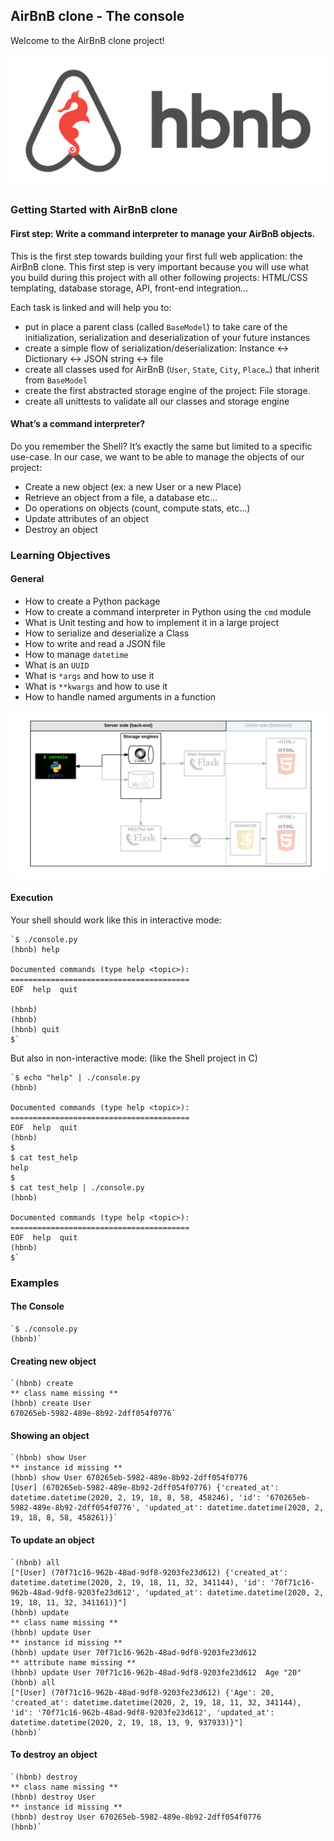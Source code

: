 ## AirBnB clone - The console

Welcome to the AirBnB clone project!

![AirBnB clone](AirBnB_clone.png)

### Getting Started with AirBnB clone

#### First step: Write a command interpreter to manage your AirBnB objects.
This is the first step towards building your first full web application: the AirBnB clone. This first step is very important because you will use what you build during this project with all other following projects: HTML/CSS templating, database storage, API, front-end integration…

Each task is linked and will help you to:

*   put in place a parent class (called `BaseModel`) to take care of the initialization, serialization and deserialization of your future instances
*   create a simple flow of serialization/deserialization: Instance <-> Dictionary <-> JSON string <-> file
*   create all classes used for AirBnB (`User`, `State`, `City`, `Place…`) that inherit from `BaseModel`
*   create the first abstracted storage engine of the project: File storage.
*   create all unittests to validate all our classes and storage engine

#### What’s a command interpreter?
Do you remember the Shell? It’s exactly the same but limited to a specific use-case. In our case, we want to be able to manage the objects of our project:

*   Create a new object (ex: a new User or a new Place)
*   Retrieve an object from a file, a database etc…
*   Do operations on objects (count, compute stats, etc…)
*   Update attributes of an object
*   Destroy an object


### Learning Objectives

#### General
*   How to create a Python package
*   How to create a command interpreter in Python using the `cmd` module
*   What is Unit testing and how to implement it in a large project
*   How to serialize and deserialize a Class
*   How to write and read a JSON file
*   How to manage `datetime`
*   What is an `UUID`
*   What is `*args` and how to use it
*   What is `**kwargs` and how to use it
*   How to handle named arguments in a function

![flowchart](flowchart.png)

#### Execution
Your shell should work like this in interactive mode:

    `$ ./console.py
    (hbnb) help

    Documented commands (type help <topic>):
    ========================================
    EOF  help  quit

    (hbnb) 
    (hbnb) 
    (hbnb) quit
    $`

But also in non-interactive mode: (like the Shell project in C)

    `$ echo "help" | ./console.py
    (hbnb)

    Documented commands (type help <topic>):
    ========================================
    EOF  help  quit
    (hbnb) 
    $
    $ cat test_help
    help
    $
    $ cat test_help | ./console.py
    (hbnb)

    Documented commands (type help <topic>):
    ========================================
    EOF  help  quit
    (hbnb) 
    $`

### Examples

#### The Console

    `$ ./console.py
    (hbnb)`

#### Creating new object

    `(hbnb) create
    ** class name missing **
    (hbnb) create User
    670265eb-5982-489e-8b92-2dff054f0776`

#### Showing an object

    `(hbnb) show User
    ** instance id missing **
    (hbnb) show User 670265eb-5982-489e-8b92-2dff054f0776
    [User] (670265eb-5982-489e-8b92-2dff054f0776) {'created_at': datetime.datetime(2020, 2, 19, 18, 8, 58, 458246), 'id': '670265eb-5982-489e-8b92-2dff054f0776', 'updated_at': datetime.datetime(2020, 2, 19, 18, 8, 58, 458261)}`

#### To update an object

    `(hbnb) all
    ["[User] (70f71c16-962b-48ad-9df8-9203fe23d612) {'created_at': datetime.datetime(2020, 2, 19, 18, 11, 32, 341144), 'id': '70f71c16-962b-48ad-9df8-9203fe23d612', 'updated_at': datetime.datetime(2020, 2, 19, 18, 11, 32, 341161)}"]
    (hbnb) update
    ** class name missing **
    (hbnb) update User
    ** instance id missing **
    (hbnb) update User 70f71c16-962b-48ad-9df8-9203fe23d612
    ** attribute name missing **
    (hbnb) update User 70f71c16-962b-48ad-9df8-9203fe23d612  Age "20"
    (hbnb) all
    ["[User] (70f71c16-962b-48ad-9df8-9203fe23d612) {'Age': 20, 'created_at': datetime.datetime(2020, 2, 19, 18, 11, 32, 341144), 'id': '70f71c16-962b-48ad-9df8-9203fe23d612', 'updated_at': datetime.datetime(2020, 2, 19, 18, 13, 9, 937933)}"]
    (hbnb)`

#### To destroy an object

    `(hbnb) destroy
    ** class name missing **
    (hbnb) destroy User
    ** instance id missing **
    (hbnb) destroy User 670265eb-5982-489e-8b92-2dff054f0776
    (hbnb)`
